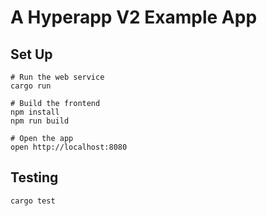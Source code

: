 # A Hyperapp V2 Example App

## Set Up

```
# Run the web service
cargo run

# Build the frontend
npm install
npm run build

# Open the app
open http://localhost:8080
```

## Testing

```
cargo test
```
